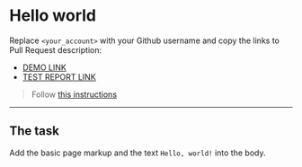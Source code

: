 # Hello world
Replace `<your_account>` with your Github username and copy the links to Pull Request description:
- [DEMO LINK](https://lem47.github.io/layout_hello-world/)
- [TEST REPORT LINK](https://lem47.github.io/layout_hello-world/report/html_report/)

> Follow [this instructions](https://mate-academy.github.io/layout_task-guideline/#how-to-solve-the-layout-tasks-on-github)
___

## The task
Add the basic page markup and the text `Hello, world!` into the body.
